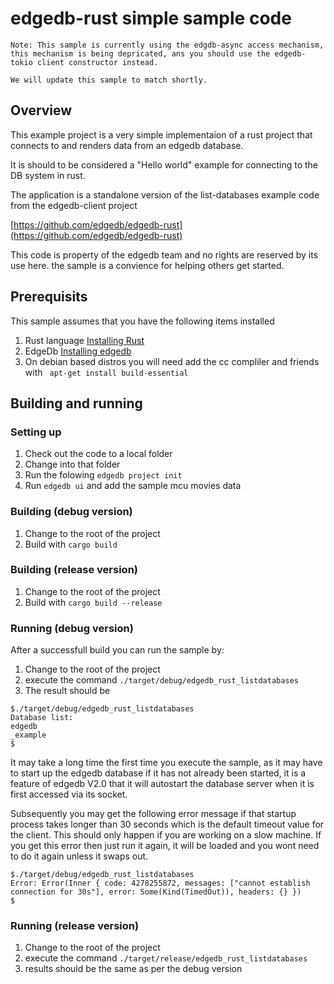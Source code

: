 # edgedb-rust simple sample code

```
Note: This sample is currently using the edgdb-async access mechanism, this mechanism is being depricated, ans you should use the edgedb-tokio client constructor instead.

We will update this sample to match shortly.
```

## Overview

This example project is a very simple implementaion of a rust project that connects to and renders data from an edgedb database. 

It is should to be considered a "Hello world" example for connecting to the DB system in rust. 

The application is a standalone version of the list-databases example code from the edgedb-client project 

[https://github.com/edgedb/edgedb-rust](https://github.com/edgedb/edgedb-rust)

This code is property of the edgedb team and no rights are reserved by its use here. the sample is a convience for helping others get started. 
## Prerequisits

This sample assumes that you have the following items installed

1. Rust language [Installing Rust](https://www.rust-lang.org/tools/install)
2. EdgeDb [Installing edgedb](https://www.edgedb.com/install)
3. On debian based distros you will need add the cc compliler and friends with 
``` apt-get install build-essential```


## Building and running 

### Setting up

1. Check out the code to a local folder
2. Change into that folder
3. Run the folowing
``` edgedb project init ```
4. Run ```edgedb ui``` and add the sample mcu movies data

### Building (debug version)
1. Change to the root of the project
2. Build with ```cargo build```

### Building (release version)
1. Change to the root of the project
2. Build with ```cargo build --release```

### Running (debug version)  
After a successfull build you can run the sample by: 

1. Change to the root of the project
2. execute the command ```./target/debug/edgedb_rust_listdatabases```
3. The result should be 

```
$./target/debug/edgedb_rust_listdatabases 
Database list:
edgedb
_example
$ 

```

It may take a long time the first time you execute the sample, as it may have to start up the edgedb database if it has not already been started, it is a feature of edgedb V2.0 that it will autostart the database server when it is first accessed via its socket. 

Subsequently you may get the following error message if that startup process takes longer than 30 seconds which is the default timeout value for the client. This should only happen if you are working on a slow machine. 
If you get this error then just run it again, it will be loaded and you wont need to do it again unless it swaps out.

```
$./target/debug/edgedb_rust_listdatabases 
Error: Error(Inner { code: 4278255872, messages: ["cannot establish connection for 30s"], error: Some(Kind(TimedOut)), headers: {} })
$
```

### Running (release version)   
1. Change to the root of the project
2. execute the command ```./target/release/edgedb_rust_listdatabases```
3. results should be the same as per the debug version

